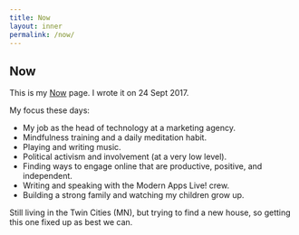 ```yaml
---
title: Now
layout: inner
permalink: /now/
---
```

## Now

This is my [Now](http://nownownow.com/about) page. I wrote it on 24 Sept 2017.

My focus these days:

 * My job as the head of technology at a marketing agency.
 * Mindfulness training and a daily meditation habit.
 * Playing and writing music.
 * Political activism and involvement (at a very low level).
 * Finding ways to engage online that are productive, positive, and independent.
 * Writing and speaking with the Modern Apps Live! crew.
 * Building a strong family and watching my children grow up.

Still living in the Twin Cities (MN), but trying to find a new house, so getting this one fixed up as best we can.
